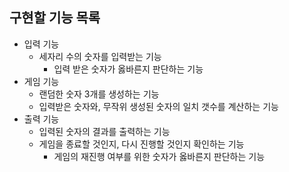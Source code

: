 ## 구현할 기능 목록
- 입력 기능
  - 세자리 수의 숫자를 입력받는 기능
    - 입력 받은 숫자가 옳바른지 판단하는 기능
- 게임 기능
  - 랜덤한 숫자 3개를 생성하는 기능
  - 입력받은 숫자와, 무작위 생성된 숫자의 일치 갯수를 계산하는 기능
- 출력 기능
  - 입력된 숫자의 결과를 출력하는 기능
  - 게임을 종료할 것인지, 다시 진행할 것인지 확인하는 기능
    - 게임의 재진행 여부를 위한 숫자가 옳바른지 판단하는 기능 